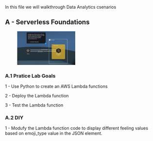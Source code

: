 In this file we will walkthrough Data Analytics csenarios
## A - Serverless Foundations

<figure>
    <img src="./images/Serverless_2.png" alt=".." title="Optional title" width="45%" height="70%"/>
    <figcaption></figcaption>
</figure>

### A.1 Pratice Lab Goals
1 - Use Python to create an AWS Lambda functions

2 - Deploy the Lambda  function

3 - Test the Lambda function

### A.2 DIY
1 - Modufy the Lambda function code to display different feeling values based on emoji_type value in the JSON element.
